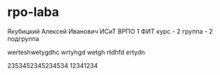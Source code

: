 # rpo-laba

Якубицкий
Алексей
Иванович
ИСиТ
ВРПО
1 ФИТ курс - 2 группа - 2 подгруппа

werteshwetygdhc
wrtyhgd
wetgh
rtdhfd
ertydn


2353452345234534
12341234

